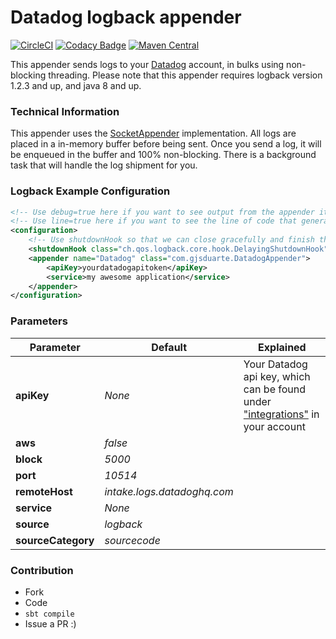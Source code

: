 # Datadog logback appender

[![CircleCI](https://circleci.com/gh/gjsduarte/logback-datadog-appender.svg?style=svg)](https://circleci.com/gh/gjsduarte/logback-datadog-appender)
[![Codacy Badge](https://api.codacy.com/project/badge/Grade/aeaa427beba846c79c582c2a51765f15)](https://app.codacy.com/app/gjsduarte/logback-datadog-appender?utm_source=github.com&utm_medium=referral&utm_content=gjsduarte/logback-datadog-appender&utm_campaign=Badge_Grade_Dashboard)
[![Maven Central](https://maven-badges.herokuapp.com/maven-central/com.github.gjsduarte/logback-datadog-appender_2.11/badge.svg)](https://maven-badges.herokuapp.com/maven-central/com.github.gjsduarte/logback-datadog-appender_2.11)

This appender sends logs to your [Datadog](https://www.datadoghq.com/) account, in bulks using non-blocking threading. Please note that this appender requires logback version 1.2.3 and up, and java 8 and up.

### Technical Information
This appender uses the [SocketAppender](https://github.com/qos-ch/logback/blob/master/logback-classic/src/main/java/ch/qos/logback/classic/net/SocketAppender.java) implementation. All logs are placed in a in-memory buffer before being sent. Once you send a log, it will be enqueued in the buffer and 100% non-blocking. There is a background task that will handle the log shipment for you.

### Logback Example Configuration
```xml
<!-- Use debug=true here if you want to see output from the appender itself -->
<!-- Use line=true here if you want to see the line of code that generated this log -->
<configuration>
    <!-- Use shutdownHook so that we can close gracefully and finish the log drain -->
    <shutdownHook class="ch.qos.logback.core.hook.DelayingShutdownHook"/>
    <appender name="Datadog" class="com.gjsduarte.DatadogAppender">
        <apiKey>yourdatadogapitoken</apiKey>
        <service>my awesome application</service>
    </appender>
</configuration>
```

### Parameters
| Parameter          | Default                              | Explained                                                                                                                       |
| ------------------ | ------------------------------------ | ------------------------------------------------------------------------------------------------------------------------------- |
| **apiKey**         | *None*                               | Your Datadog api key, which can be found under ["integrations"](https://app.datadoghq.com/account/settings#api) in your account |
| **aws**            | *false*                              |                                                                                                                                 |
| **block**          | *5000*                               |                                                                                                                                 |
| **port**           | *10514*                              |                                                                                                                                 |
| **remoteHost**     | *intake.logs.datadoghq.com*          |                                                                                                                                 |
| **service**        | *None*                               |                                                                                                                                 |
| **source**         | *logback*                            |                                                                                                                                 |
| **sourceCategory** | *sourcecode*                         |                                                                                                                                 |

### Contribution
 - Fork
 - Code
 - ```sbt compile```
 - Issue a PR :)
